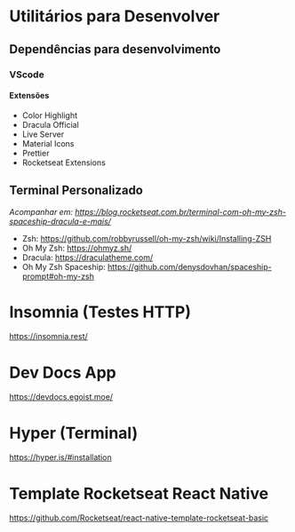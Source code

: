# Utilitários para Desenvolver

## Dependências para desenvolvimento

### VScode

#### Extensões
- Color Highlight
- Dracula Official
- Live Server
- Material Icons
- Prettier
- Rocketseat Extensions


## Terminal Personalizado
*Acompanhar em: https://blog.rocketseat.com.br/terminal-com-oh-my-zsh-spaceship-dracula-e-mais/*

- Zsh: https://github.com/robbyrussell/oh-my-zsh/wiki/Installing-ZSH
- Oh My Zsh: https://ohmyz.sh/
- Dracula: https://draculatheme.com/
- Oh My Zsh Spaceship: https://github.com/denysdovhan/spaceship-prompt#oh-my-zsh

# Insomnia (Testes HTTP)
https://insomnia.rest/

# Dev Docs App
https://devdocs.egoist.moe/

# Hyper (Terminal)
https://hyper.is/#installation


# Template Rocketseat React Native
https://github.com/Rocketseat/react-native-template-rocketseat-basic
